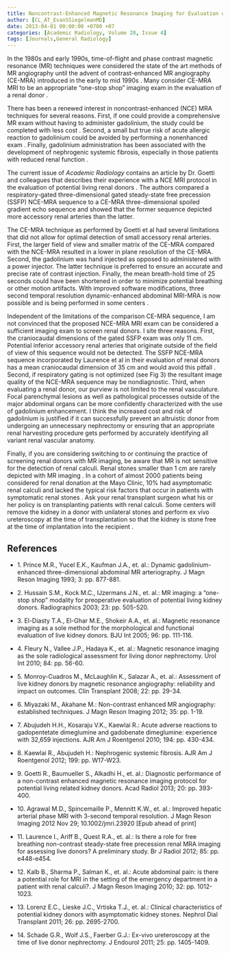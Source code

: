 ```yaml
---
title: Noncontrast-Enhanced Magnetic Resonance Imaging for Evaluation of Living Renal Donors
author: [CL_AT_EvanSSiegelmanMD]
date: 2013-04-01 00:00:00 +0700 +07
categories: [Academic Radiology, Volume 20, Issue 4]
tags: [Journals,General Radiology]
---
```

In the 1980s and early 1990s, time-of-flight and phase contrast magnetic resonance (MR) techniques were considered the state of the art methods of MR angiography until the advent of contrast-enhanced MR angiography (CE-MRA) introduced in the early to mid 1990s . Many consider CE-MRA MRI to be an appropriate “one-stop shop” imaging exam in the evaluation of a renal donor .

There has been a renewed interest in noncontrast-enhanced (NCE) MRA techniques for several reasons. First, if one could provide a comprehensive MR exam without having to administer gadolinium, the study could be completed with less cost . Second, a small but true risk of acute allergic reaction to gadolinium could be avoided by performing a nonenhanced exam . Finally, gadolinium administration has been associated with the development of nephrogenic systemic fibrosis, especially in those patients with reduced renal function .

The current issue of _Academic Radiology_ contains an article by Dr. Goetti and colleagues that describes their experience with a NCE MRI protocol in the evaluation of potential living renal donors . The authors compared a respiratory-gated three-dimensional gated steady-state free precession (SSFP) NCE-MRA sequence to a CE-MRA three-dimensional spoiled gradient echo sequence and showed that the former sequence depicted more accessory renal arteries than the latter.

The CE-MRA technique as performed by Goetti et al had several limitations that did not allow for optimal detection of small accessory renal arteries. First, the larger field of view and smaller matrix of the CE-MRA compared with the NCE-MRA resulted in a lower in plane resolution of the CE-MRA. Second, the gadolinium was hand injected as opposed to administered with a power injector. The latter technique is preferred to ensure an accurate and precise rate of contrast injection. Finally, the mean breath-hold time of 25 seconds could have been shortened in order to minimize potential breathing or other motion artifacts. With improved software modifications, three second temporal resolution dynamic-enhanced abdominal MRI-MRA is now possible and is being performed in some centers .

Independent of the limitations of the comparison CE-MRA sequence, I am not convinced that the proposed NCE-MRA MRI exam can be considered a sufficient imaging exam to screen renal donors. I site three reasons. First, the craniocaudal dimensions of the gated SSFP exam was only 11 cm. Potential inferior accessory renal arteries that originate outside of the field of view of this sequence would not be detected. The SSFP NCE-MRA sequence incorporated by Laurence et al in their evaluation of renal donors has a mean craniocaudal dimension of 35 cm and would avoid this pitfall . Second, if respiratory gating is not optimized (see Fig 3) the resultant image quality of the NCE-MRA sequence may be nondiagnostic. Third, when evaluating a renal donor, our purview is not limited to the renal vasculature. Focal parenchymal lesions as well as pathological processes outside of the major abdominal organs can be more confidently characterized with the use of gadolinium enhancement. I think the increased cost and risk of gadolinium is justified if it can successfully prevent an altruistic donor from undergoing an unnecessary nephrectomy or ensuring that an appropriate renal harvesting procedure gets performed by accurately identifying all variant renal vascular anatomy.

Finally, if you are considering switching to or continuing the practice of screening renal donors with MR imaging, be aware that MR is not sensitive for the detection of renal calculi. Renal stones smaller than 1 cm are rarely depicted with MR imaging . In a cohort of almost 2000 patients being considered for renal donation at the Mayo Clinic, 10% had asymptomatic renal calculi and lacked the typical risk factors that occur in patients with symptomatic renal stones . Ask your renal transplant surgeon what his or her policy is on transplanting patients with renal calculi. Some centers will remove the kidney in a donor with unilateral stones and perform ex vivo ureteroscopy at the time of transplantation so that the kidney is stone free at the time of implantation into the recipient .

## References

- 1\. Prince M.R., Yucel E.K., Kaufman J.A., et. al.: Dynamic gadolinium-enhanced three-dimensional abdominal MR arteriography. J Magn Reson Imaging 1993; 3: pp. 877-881.


- 2\. Hussain S.M., Kock M.C., IJzermans J.N., et. al.: MR imaging: a “one-stop shop” modality for preoperative evaluation of potential living kidney donors. Radiographics 2003; 23: pp. 505-520.


- 3\. El-Diasty T.A., El-Ghar M.E., Shokeir A.A., et. al.: Magnetic resonance imaging as a sole method for the morphological and functional evaluation of live kidney donors. BJU Int 2005; 96: pp. 111-116.


- 4\. Fleury N., Vallee J.P., Hadaya K., et. al.: Magnetic resonance imaging as the sole radiological assessment for living donor nephrectomy. Urol Int 2010; 84: pp. 56-60.


- 5\. Monroy-Cuadros M., McLaughlin K., Salazar A., et. al.: Assessment of live kidney donors by magnetic resonance angiography: reliability and impact on outcomes. Clin Transplant 2008; 22: pp. 29-34.


- 6\. Miyazaki M., Akahane M.: Non-contrast enhanced MR angiography: established techniques. J Magn Reson Imaging 2012; 35: pp. 1-19.


- 7\. Abujudeh H.H., Kosaraju V.K., Kaewlai R.: Acute adverse reactions to gadopentetate dimeglumine and gadobenate dimeglumine: experience with 32,659 injections. AJR Am J Roentgenol 2010; 194: pp. 430-434.


- 8\. Kaewlai R., Abujudeh H.: Nephrogenic systemic fibrosis. AJR Am J Roentgenol 2012; 199: pp. W17-W23.


- 9\. Goetti R., Baumueller S., Alkadhi H., et. al.: Diagnostic performance of a non-contrast enhanced magnetic resonance imaging protocol for potential living related kidney donors. Acad Radiol 2013; 20: pp. 393-400.


- 10\. Agrawal M.D., Spincemaille P., Mennitt K.W., et. al.: Improved hepatic arterial phase MRI with 3-second temporal resolution. J Magn Reson Imaging 2012 Nov 29; 10.1002/jmri.23920 \[Epub ahead of print\]


- 11\. Laurence I., Ariff B., Quest R.A., et. al.: Is there a role for free breathing non-contrast steady-state free precession renal MRA imaging for assessing live donors? A preliminary study. Br J Radiol 2012; 85: pp. e448-e454.


- 12\. Kalb B., Sharma P., Salman K., et. al.: Acute abdominal pain: is there a potential role for MRI in the setting of the emergency department in a patient with renal calculi?. J Magn Reson Imaging 2010; 32: pp. 1012-1023.


- 13\. Lorenz E.C., Lieske J.C., Vrtiska T.J., et. al.: Clinical characteristics of potential kidney donors with asymptomatic kidney stones. Nephrol Dial Transplant 2011; 26: pp. 2695-2700.


- 14\. Schade G.R., Wolf J.S., Faerber G.J.: Ex-vivo ureteroscopy at the time of live donor nephrectomy. J Endourol 2011; 25: pp. 1405-1409.